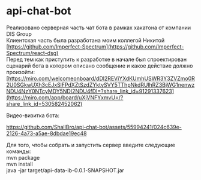 # api-chat-bot
Реализовано серверная часть чат бота в рамках хакатона от компании DIS Group <br/>
Клиентская часть была разработана моим коллегой Никитой [https://github.com/Imperfect-Spectrum](https://github.com/Imperfect-Spectrum/react-dsg) <br/>
Перед тем как приступить к разработке в начале был спроектирован сценарий бота в котором описано сообщение и какое действие должно произойти: <br/>
[https://miro.com/welcomeonboard/dDl2REViYXdKUmhUSWR3Y3ZVZmo0R2U0SGkwUXh3cEJxSlFPdXZtSzdZYktvSVY5TThpNkdRUlhRZ3BjWG1nenwzNDU4NzY0NTcyMDY5NDI2NDU4fDI=?share_link_id=91291337623](https://miro.com/app/board/uXjVNFYxmvU=/?share_link_id=530582452062) <br/>

Видео-визитка бота: <br/>

https://github.com/ShallBro/api-chat-bot/assets/55994241/024c639e-2126-4a73-a5ae-8dbdae19ec48

Для того, чтобы собрать и запустить сервер введите следующие команды: <br/>
mvn package <br/>
mvn install <br/>
java -jar target/api-data-ib-0.0.1-SNAPSHOT.jar
